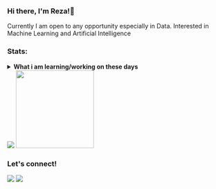 ### Hi there, I'm Reza!👋
Currently I am open to any opportunity especially in Data. Interested in Machine Learning and Artificial Intelligence

### Stats:
<details>
 <summary><strong>What i am learning/working on these days</strong></summary>
    - 🔭 I’m currently working on ... </br>
    - 🌱 I’m currently learning SwiftUI and UIKit </br>
    - 👯 I’m looking to collaborate on ... </br>
    - 🤔 I’m looking for help with ... </br>
    - 💬 Ask me about anything.</br>
    - 📫 How to reach me: <a href="rezadilla30@gmail.com">Email me!</a>  </br>
    - 😄 Pronouns: He/Him </br>
    - ⚡ Fun fact: ... </br>
</details>
    <img src="https://github-readme-stats.vercel.app/api?username=bagusfe&hide=contribs,prs&show_icons=true&hide_border=true&title_color=000" />
    <img src="https://github-readme-stats.vercel.app/api/top-langs/?username=rezadilla&layout=compact" height=180 />


### Let's connect!
<p>
    <a href="https://linkedin.com/in/reza-dilla-saputri-05b17b190/" target="blank"><img src="https://img.shields.io/badge/Reza_Dilla_Saputri-30302f?style=flat&logo=linkedin" /></a>
    <a href="https://medium.com/@brezadilla30" target="blank"><img src="https://img.shields.io/badge/Reza_Dilla-30302f?style=flat&logo=medium" /></a>
</p>


<!--
**rezadilla/rezadilla** is a ✨ _special_ ✨ repository because its `README.md` (this file) appears on your GitHub profile.

Here are some ideas to get you started:

- 🔭 I’m currently working on ...
- 🌱 I’m currently learning ...
- 👯 I’m looking to collaborate on ...
- 🤔 I’m looking for help with ...
- 💬 Ask me about ...
- 📫 How to reach me: ...
- 😄 Pronouns: ...
- ⚡ Fun fact: ...
-->
